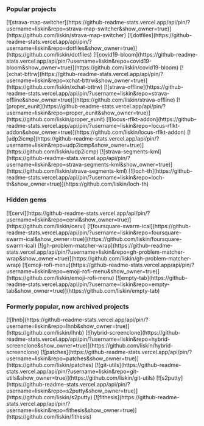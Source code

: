 ### Popular projects
<div markdown="span" class="grid-2">
[![strava-map-switcher](https://github-readme-stats.vercel.app/api/pin/?username=liskin&repo=strava-map-switcher&show_owner=true)](https://github.com/liskin/strava-map-switcher)
[![dotfiles](https://github-readme-stats.vercel.app/api/pin/?username=liskin&repo=dotfiles&show_owner=true)](https://github.com/liskin/dotfiles)
[![covid19-bloom](https://github-readme-stats.vercel.app/api/pin/?username=liskin&repo=covid19-bloom&show_owner=true)](https://github.com/liskin/covid19-bloom)
[![xchat-bttrw](https://github-readme-stats.vercel.app/api/pin/?username=liskin&repo=xchat-bttrw&show_owner=true)](https://github.com/liskin/xchat-bttrw)
[![strava-offline](https://github-readme-stats.vercel.app/api/pin/?username=liskin&repo=strava-offline&show_owner=true)](https://github.com/liskin/strava-offline)
[![proper_eunit](https://github-readme-stats.vercel.app/api/pin/?username=liskin&repo=proper_eunit&show_owner=true)](https://github.com/liskin/proper_eunit)
[![locus-rflkt-addon](https://github-readme-stats.vercel.app/api/pin/?username=liskin&repo=locus-rflkt-addon&show_owner=true)](https://github.com/liskin/locus-rflkt-addon)
[![udp2icmp](https://github-readme-stats.vercel.app/api/pin/?username=liskin&repo=udp2icmp&show_owner=true)](https://github.com/liskin/udp2icmp)
[![strava-segments-kml](https://github-readme-stats.vercel.app/api/pin/?username=liskin&repo=strava-segments-kml&show_owner=true)](https://github.com/liskin/strava-segments-kml)
[![loch-th](https://github-readme-stats.vercel.app/api/pin/?username=liskin&repo=loch-th&show_owner=true)](https://github.com/liskin/loch-th)
</div>

### Hidden gems
<div markdown="span" class="grid-2">
[![cervi](https://github-readme-stats.vercel.app/api/pin/?username=liskin&repo=cervi&show_owner=true)](https://github.com/liskin/cervi)
[![foursquare-swarm-ical](https://github-readme-stats.vercel.app/api/pin/?username=liskin&repo=foursquare-swarm-ical&show_owner=true)](https://github.com/liskin/foursquare-swarm-ical)
[![gh-problem-matcher-wrap](https://github-readme-stats.vercel.app/api/pin/?username=liskin&repo=gh-problem-matcher-wrap&show_owner=true)](https://github.com/liskin/gh-problem-matcher-wrap)
[![emoji-rofi-menu](https://github-readme-stats.vercel.app/api/pin/?username=liskin&repo=emoji-rofi-menu&show_owner=true)](https://github.com/liskin/emoji-rofi-menu)
[![empty-tab](https://github-readme-stats.vercel.app/api/pin/?username=liskin&repo=empty-tab&show_owner=true)](https://github.com/liskin/empty-tab)
</div>

### Formerly popular, now archived projects
<div markdown="span" class="grid-2">
[![lhnb](https://github-readme-stats.vercel.app/api/pin/?username=liskin&repo=lhnb&show_owner=true)](https://github.com/liskin/lhnb)
[![hybrid-screenclone](https://github-readme-stats.vercel.app/api/pin/?username=liskin&repo=hybrid-screenclone&show_owner=true)](https://github.com/liskin/hybrid-screenclone)
[![patches](https://github-readme-stats.vercel.app/api/pin/?username=liskin&repo=patches&show_owner=true)](https://github.com/liskin/patches)
[![git-utils](https://github-readme-stats.vercel.app/api/pin/?username=liskin&repo=git-utils&show_owner=true)](https://github.com/liskin/git-utils)
[![s2putty](https://github-readme-stats.vercel.app/api/pin/?username=liskin&repo=s2putty&show_owner=true)](https://github.com/liskin/s2putty)
[![fithesis](https://github-readme-stats.vercel.app/api/pin/?username=liskin&repo=fithesis&show_owner=true)](https://github.com/liskin/fithesis)
</div>
